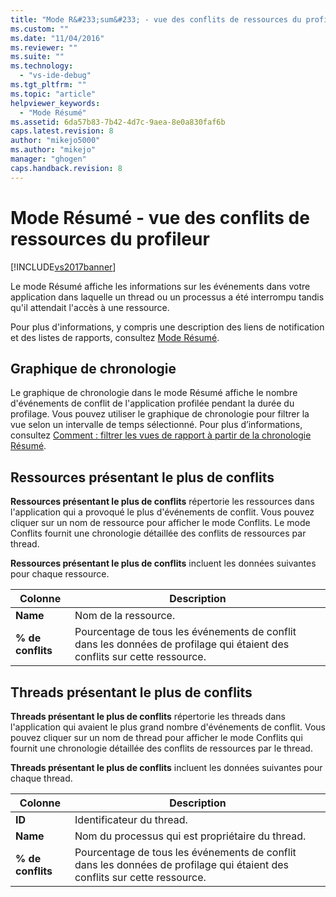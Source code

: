 ```yaml
---
title: "Mode R&#233;sum&#233; - vue des conflits de ressources du profileur | Microsoft Docs"
ms.custom: ""
ms.date: "11/04/2016"
ms.reviewer: ""
ms.suite: ""
ms.technology: 
  - "vs-ide-debug"
ms.tgt_pltfrm: ""
ms.topic: "article"
helpviewer_keywords: 
  - "Mode Résumé"
ms.assetid: 6da57b83-7b42-4d7c-9aea-8e0a830faf6b
caps.latest.revision: 8
author: "mikejo5000"
ms.author: "mikejo"
manager: "ghogen"
caps.handback.revision: 8
---
```

# Mode R&#233;sum&#233; - vue des conflits de ressources du profileur
[!INCLUDE[vs2017banner](../code-quality/includes/vs2017banner.md)]

Le mode Résumé affiche les informations sur les événements dans votre application dans laquelle un thread ou un processus a été interrompu tandis qu'il attendait l'accès à une ressource.  
  
 Pour plus d'informations, y compris une description des liens de notification et des listes de rapports, consultez [Mode Résumé](../profiling/summary-view.md).  
  
## Graphique de chronologie  
 Le graphique de chronologie dans le mode Résumé affiche le nombre d'événements de conflit de l'application profilée pendant la durée du profilage.  Vous pouvez utiliser le graphique de chronologie pour filtrer la vue selon un intervalle de temps sélectionné.  Pour plus d’informations, consultez [Comment : filtrer les vues de rapport à partir de la chronologie Résumé](../Topic/How%20to:%20Filter%20Report%20Views%20from%20the%20Summary%20Timeline.md).  
  
## Ressources présentant le plus de conflits  
 **Ressources présentant le plus de conflits** répertorie les ressources dans l'application qui a provoqué le plus d'événements de conflit.  Vous pouvez cliquer sur un nom de ressource pour afficher le mode Conflits.  Le mode Conflits fournit une chronologie détaillée des conflits de ressources par thread.  
  
 **Ressources présentant le plus de conflits** incluent les données suivantes pour chaque ressource.  
  
|Colonne|Description|  
|-------------|-----------------|  
|**Name**|Nom de la ressource.|  
|**% de conflits**|Pourcentage de tous les événements de conflit dans les données de profilage qui étaient des conflits sur cette ressource.|  
  
## Threads présentant le plus de conflits  
 **Threads présentant le plus de conflits** répertorie les threads dans l'application qui avaient le plus grand nombre d'événements de conflit.  Vous pouvez cliquer sur un nom de thread pour afficher le mode Conflits qui fournit une chronologie détaillée des conflits de ressources par le thread.  
  
 **Threads présentant le plus de conflits** incluent les données suivantes pour chaque thread.  
  
|Colonne|Description|  
|-------------|-----------------|  
|**ID**|Identificateur du thread.|  
|**Name**|Nom du processus qui est propriétaire du thread.|  
|**% de conflits**|Pourcentage de tous les événements de conflit dans les données de profilage qui étaient des conflits sur cette ressource.|